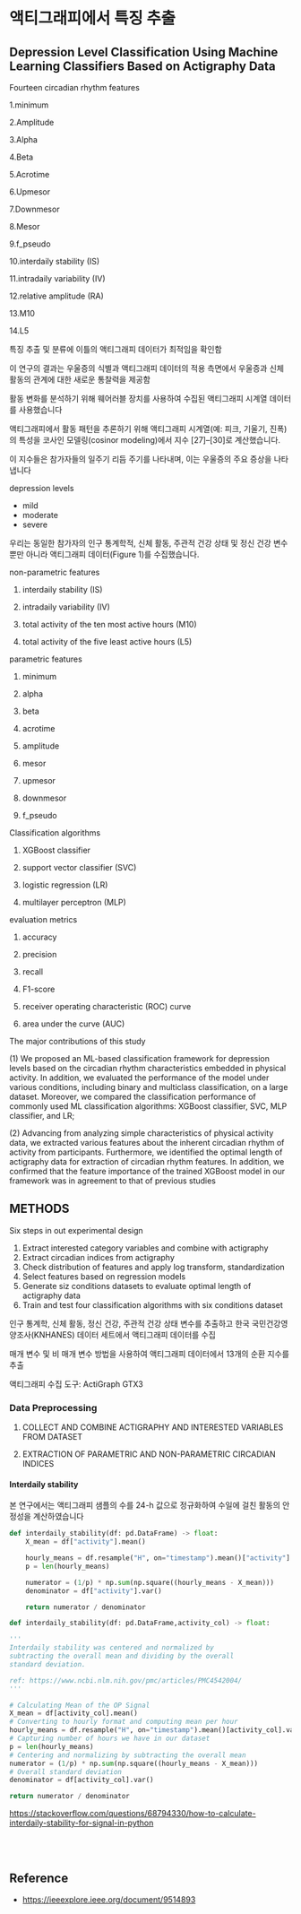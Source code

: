 # 액티그래피에서 특징 추출

## Depression Level Classification Using Machine Learning Classifiers Based on Actigraphy Data





 Fourteen circadian rhythm features

1.minimum

2.Amplitude

3.Alpha

4.Beta

5.Acrotime

6.Upmesor

7.Downmesor

8.Mesor

9.f_pseudo

10.interdaily stability (IS)

11.intradaily variability (IV)

12.relative amplitude (RA)

13.M10

14.L5





특징 추출 및 분류에 이틀의 액티그래피 데이터가 최적임을 확인함

이 연구의 결과는 우울증의 식별과 액티그래피 데이터의 적용 측면에서 우울증과 신체 활동의 관계에 대한 새로운 통찰력을 제공함



활동 변화를 분석하기 위해 웨어러블 장치를 사용하여 수집된 액티그래피 시계열 데이터를 사용했습니다

액티그래피에서 활동 패턴을 추론하기 위해 액티그래피 시계열(예: 피크, 기울기, 진폭)의 특성을 코사인 모델링(cosinor modeling)에서 지수 [27]–[30]로 계산했습니다.

이 지수들은 참가자들의 일주기 리듬 주기를 나타내며, 이는 우울증의 주요 증상을 나타냅니다



depression levels

- mild
- moderate
- severe



우리는 동일한 참가자의 인구 통계학적, 신체 활동, 주관적 건강 상태 및 정신 건강 변수뿐만 아니라 액티그래피 데이터(Figure 1)를 수집했습니다.





non-parametric features

1. interdaily stability (IS)

2. intradaily variability (IV)

3. total activity of the ten most active hours (M10)

4. total activity of the five least active hours (L5)



 parametric features

1. minimum

2. alpha

3. beta

4. acrotime

5. amplitude

6. mesor

7. upmesor

8. downmesor

9. f_pseudo



Classification algorithms

1. XGBoost classifier

2. support vector classifier (SVC)

3. logistic regression (LR)

4. multilayer perceptron (MLP)



evaluation metrics

1. accuracy

2. precision

3. recall

4. F1-score

5. receiver operating characteristic (ROC) curve

6. area under the curve (AUC)



 The major contributions of this study

(1) We proposed an ML-based classification framework for depression levels based on the circadian rhythm characteristics embedded in physical activity. In addition, we evaluated the performance of the model under various conditions, including binary and multiclass classification, on a large dataset. Moreover, we compared the classification performance of commonly used ML classification algorithms: XGBoost classifier, SVC, MLP classifier, and LR; 

(2) Advancing from analyzing simple characteristics of physical activity data, we extracted various features about the inherent circadian rhythm of activity from participants. Furthermore, we identified the optimal length of actigraphy data for extraction of circadian rhythm features. In addition, we confirmed that the feature importance of the trained XGBoost model in our framework was in agreement to that of previous studies





## METHODS



Six steps in out experimental design

1. Extract interested category variables and combine with actigraphy
2. Extract circadian indices from actigraphy
3. Check distribution of features and apply log transform, standardization
4. Select features based on regression models
5. Generate siz conditions datasets to evaluate optimal length of actigraphy data
6. Train and test four classification algorithms with six conditions dataset



인구 통계학, 신체 활동, 정신 건강, 주관적 건강 상태 변수를 추출하고 한국 국민건강영양조사(KNHANES) 데이터 세트에서 액티그래피 데이터를 수집



매개 변수 및 비 매개 변수 방법을 사용하여 액티그래피 데이터에서 13개의 순환 지수를 추출



액티그래피 수집 도구: ActiGraph GTX3





### Data Preprocessing



1. COLLECT AND COMBINE ACTIGRAPHY AND INTERESTED VARIABLES FROM DATASET



2. EXTRACTION OF PARAMETRIC AND NON-PARAMETRIC CIRCADIAN INDICES





#### Interdaily stability



본 연구에서는 액티그래피 샘플의 수를 24-h 값으로 정규화하여 수일에 걸친 활동의 안정성을 계산하였습니다



```python
def interdaily_stability(df: pd.DataFrame) -> float:
    X_mean = df["activity"].mean()

    hourly_means = df.resample("H", on="timestamp").mean()["activity"].values
    p = len(hourly_means)

    numerator = (1/p) * np.sum(np.square((hourly_means - X_mean)))
    denominator = df["activity"].var()

    return numerator / denominator
```



```python
def interdaily_stability(df: pd.DataFrame,activity_col) -> float:

'''
Interdaily stability was centered and normalized by 
subtracting the overall mean and dividing by the overall 
standard deviation.

ref: https://www.ncbi.nlm.nih.gov/pmc/articles/PMC4542004/
'''

# Calculating Mean of the OP Signal
X_mean = df[activity_col].mean()
# Converting to hourly format and computing mean per hour
hourly_means = df.resample("H", on="timestamp").mean()[activity_col].values
# Capturing number of hours we have in our dataset
p = len(hourly_means)
# Centering and normalizing by subtracting the overall mean
numerator = (1/p) * np.sum(np.square((hourly_means - X_mean)))
# Overall standard deviation
denominator = df[activity_col].var()

return numerator / denominator
```





















https://stackoverflow.com/questions/68794330/how-to-calculate-interdaily-stability-for-signal-in-python













<br/>

<br/>

## Reference

- https://ieeexplore.ieee.org/document/9514893

